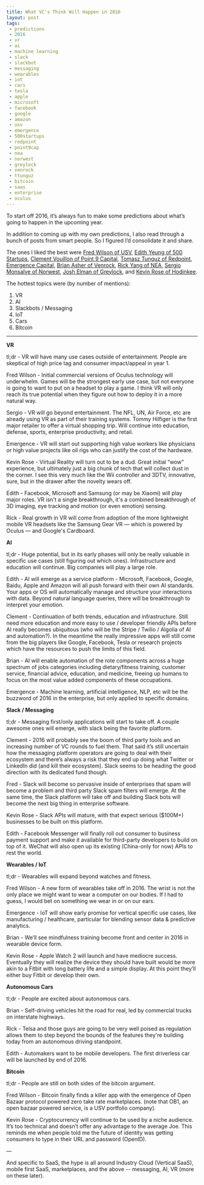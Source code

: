 ```yaml
---
title: What VC's Think Will Happen in 2016
layout: post
tags: 
 - predictions
 - 2016
 - vr
 - ai
 - machine learning
 - slack
 - slackbot
 - messaging
 - wearables
 - iot
 - cars
 - tesla
 - apple
 - microsoft
 - facebook
 - google
 - amazon
 - usv
 - emergence
 - 500startups
 - redpoint
 - point9cap
 - nea
 - norwest
 - greylock
 - venrock
 - ttunguz
 - bitcoin
 - saas
 - enterprise
 - oculus
---
```


To start off 2016, it’s always fun to make some predictions about what’s going to happen in the upcoming year. 

In addition to coming up with my own predictions, I also read through a bunch of posts from smart people. So I figured I’d consolidate it and share.

The ones I liked the best were [Fred Wilson of USV](http://avc.com/2016/01/what-is-going-to-happen-in-2016/), [Edith Yeung of 500 Startups](http://www.edith.co/blog/2016-technology-predictions),  [Clement Vouillon of Point 9 Capital](https://medium.com/point-nine-news/7-trends-that-will-shape-the-saas-industry-in-2016-3bf367d898cc#.mt86kdaqa), [Tomasz Tunguz of Redpoint](http://tomtunguz.com/hottest-startup-sectors-2016/), [Emergence Capital](http://techcrunch.com/gallery/predictions-for-2016-from-emergence-capital-partners/), [Brian Asher of Venrock](https://vcwaves.com/2016/01/08/predictions-for-2016-self-driving-cars-ai-and-brain-monitoring/), [Rick Yang of NEA](http://www.cnbc.com/2015/12/31/one-venture-capitalists-predictions-for-2016.html), [Sergio Monsalve of Norwest](http://www.cnbc.com/2016/01/29/venture-capital-its-not-all-gloom-and-doom-in-2016-commentary.html), [Josh Elman of Greylock](https://medium.com/@joshelman/thank-you-2015-bring-on-2016-b1f52db950ef#.bza142xgu), and [Kevin Rose of Hodinkee](https://medium.com/@kevinrose/five-tech-predictions-for-2016-d1435d9423b4#.5xc0orq2v).

The hottest topics were (by number of mentions): 

1. VR  
2. AI  
3. Slackbots / Messaging  
4. IoT  
5. Cars  
6. Bitcoin  

<hr>

__VR__

tl;dr - VR will have many use cases outside of entertainment. People are skeptical of high price tag and consumer impact/appeal in year 1.

Fred Wilson - Initial commercial versions of Oculus technology will underwhelm. Games will be the strongest early use case, but not everyone is going to want to put on a headset to play a game. I think VR will only reach its true potential when they figure out how to deploy it in a more natural way.

Sergio - VR will go beyond entertainment. The NFL, UN, Air Force, etc are already using VR as part of their training systems. Tommy Hilfiger is the first major retailer to offer a virtual shopping trip. Will continue into education, defense, sports, enterprise productivity, and retail. 

Emergence - VR will start out supporting high value workers like physicians or high value projects like oil rigs who can justify the cost of the hardware.

Kevin Rose - Virtual Reality will turn out to be a dud. Great initial “wow” experience, but ultimately just a big chunk of tech that will collect dust in the corner. I see this very much like the Wii controller and 3DTV, innovative, sure, but in the drawer after the novelty wears off.

Edith - Facebook, Microsoft and Samsung (or may be Xiaomi) will play major roles. VR isn't a single breakthrough, it's a combined breakthrough of 3D imaging, eye tracking and motion (or even emotion) sensing.

Rick - Real growth in VR will come from adoption of the more lightweight mobile VR headsets like the Samsung Gear VR — which is powered by Oculus — and Google's Cardboard.

__AI__

tl;dr - Huge potential, but in its early phases will only be really valuable in specific use cases (still figuring out which ones). Infrastructure and education will continue. Big companies will play a large role. 

Edith - AI will emerge as a service platform - Microsoft, Facebook, Google, Baidu, Apple and Amazon will all push forward with their own AI standards. Your apps or OS will automatically manage and structure your interactions with data. Beyond natural language queries, there will be breakthrough to interpret your emotion. 

Clement - Continuation of both trends, education and infrastructure. Still need more education and more easy to use / developer friendly APIs before AI really becomes ubiquitous (who will be the Stripe / Twilio / Algolia of AI and automation?). In the meantime the really impressive apps will still come from the big players like Google, Facebook, Tesla or research projects which have the resources to push the limits of this field.

Brian - AI will enable automation of the rote components across a huge spectrum of jobs categories including dietary/fitness training, customer service, financial advice, education, and medicine, freeing up humans to focus on the most value added components of these occupations.

Emergence - Machine learning, artificial intelligence, NLP, etc will be the buzzword of 2016 in the enterprise, but only applied to specific domains.  

__Slack / Messaging__

tl;dr - Messaging first/only applications will start to take off. A couple awesome ones will emerge, with slack being the favorite platform.

Clement - 2016 will probably see the boom of third party tools and an increasing number of VC rounds to fuel them. That said it’s still uncertain how the messaging platform operators are going to deal with their ecosystem and there’s always a risk that they end up doing what Twitter or LinkedIn did (and kill their ecosystem). Slack seems to be heading the good direction with its dedicated fund though.

Fred - Slack will become so pervasive inside of enterprises that spam will become a problem and third party Slack spam filters will emerge. At the same time, the Slack platform will take off and building Slack bots will become the next big thing in enterprise software.

Kevin Rose - Slack APIs will mature, with that expect serious ($100M+) businesses to be built on this platform.

Edith - Facebook Messenger will finally roll out consumer to business payment support and make it available for third-party developers to build on top of it. WeChat will also open up its existing (China-only for now) APIs to rest the world.

__Wearables / IoT__

tl;dr - Wearables will expand beyond watches and fitness. 

Fred Wilson - A new form of wearables take off in 2016. The wrist is not the only place we might want to wear a computer on our bodies. If I had to guess, I would bet on something we wear in or on our ears.

Emergence - IoT will show early promise for vertical specific use cases, like manufacturing / healthcare, particular for blending sensor data & predictive analytics.

Brian - We’ll see mindfulness training become front and center in 2016 in wearable device form.

Kevin Rose - Apple Watch 2 will launch and have mediocre success. Eventually they will realize the device they should have built would be more akin to a Fitbit with long battery life and a simple display. At this point they’ll either buy Fitbit or develop their own.

__Autonomous Cars__

tl;dr - People are excited about autonomous cars. 

Brian - Self-driving vehicles hit the road for real, led by commercial trucks on interstate highways. 

Rick - Telsa and those guys are going to be very well poised as regulation allows them to step beyond the bounds of the features they're building today from an autonomous driving standpoint.

Edith - Automakers want to be mobile developers. The first driverless car will be launched by end of 2016.

__Bitcoin__

tl;dr - People are still on both sides of the bitcoin argument. 

Fred Wilson - Bitcoin finally finds a killer app with the emergence of Open Bazaar protocol powered zero take rate marketplaces. (note that OB1, an open bazaar powered service, is a USV portfolio company).

Kevin Rose - Cryptocurrency will continue to be used by a niche audience. It’s too technical and doesn’t offer any advantage to the average Joe. This reminds me when people told me the future of identity was getting consumers to type in their URL and password (OpenID).

—

And specific to SaaS, the hype is all around Industry Cloud (Vertical SaaS), mobile first SaaS, marketplaces, and the above -- messaging, AI, VR (more on these later).